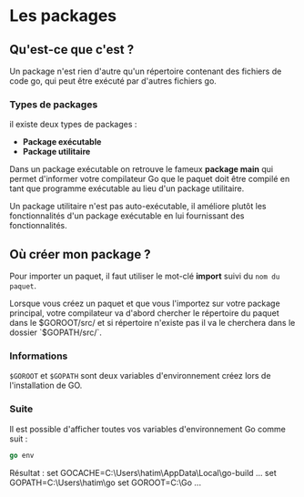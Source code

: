 # Les packages
## Qu'est-ce que c'est ?

Un package n'est rien d'autre qu'un répertoire contenant des fichiers de code go, qui peut être exécuté par d'autres fichiers go.

### Types de packages

il existe deux types de packages :

* **Package exécutable**
* **Package utilitaire**

Dans un package exécutable on retrouve le fameux **package main** qui permet d'informer votre compilateur Go que le paquet doit être compilé en tant que programme exécutable au lieu d'un package utilitaire.

Un package utilitaire n'est pas auto-exécutable, il améliore plutôt les fonctionnalités d'un package exécutable en lui fournissant des fonctionnalités.

## Où créer mon package ?

Pour importer un paquet, il faut utiliser le mot-clé **import** suivi du `nom du paquet`.

Lorsque vous créez un paquet et que vous l'importez sur votre package principal, votre compilateur va d'abord chercher le répertoire du paquet dans le $GOROOT/src/ et si répertoire n'existe pas il va le cherchera dans le dossier `$GOPATH/src/`.

### Informations

``$GOROOT`` et ``$GOPATH`` sont deux variables d'environnement créez lors de l'installation de GO.

### Suite 

Il est possible d'afficher toutes vos variables d'environnement Go comme suit :

```go
go env
```
Résultat :
set GOCACHE=C:\Users\hatim\AppData\Local\go-build
...
set GOPATH=C:\Users\hatim\go
set GOROOT=C:\Go
...        
